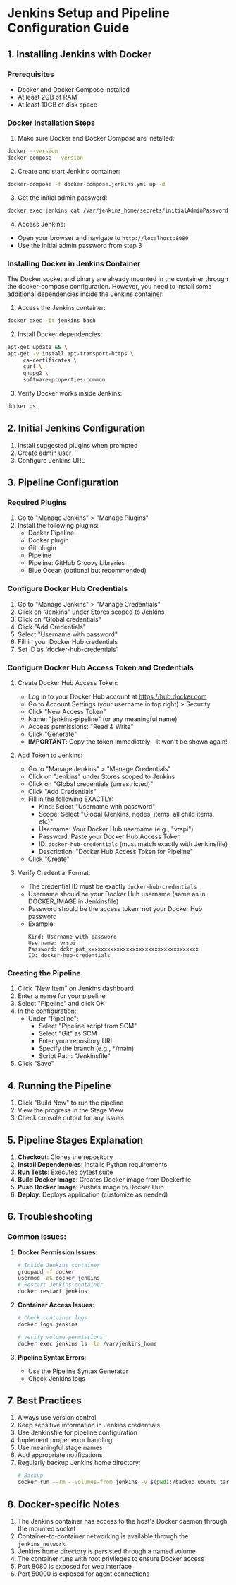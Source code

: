 # Jenkins Setup and Pipeline Configuration Guide

## 1. Installing Jenkins with Docker

### Prerequisites
- Docker and Docker Compose installed
- At least 2GB of RAM
- At least 10GB of disk space

### Docker Installation Steps

1. Make sure Docker and Docker Compose are installed:
```bash
docker --version
docker-compose --version
```

2. Create and start Jenkins container:
```bash
docker-compose -f docker-compose.jenkins.yml up -d
```

3. Get the initial admin password:
```bash
docker exec jenkins cat /var/jenkins_home/secrets/initialAdminPassword
```

4. Access Jenkins:
- Open your browser and navigate to `http://localhost:8080`
- Use the initial admin password from step 3

### Installing Docker in Jenkins Container

The Docker socket and binary are already mounted in the container through the docker-compose configuration. However, you need to install some additional dependencies inside the Jenkins container:

1. Access the Jenkins container:
```bash
docker exec -it jenkins bash
```

2. Install Docker dependencies:
```bash
apt-get update && \
apt-get -y install apt-transport-https \
     ca-certificates \
     curl \
     gnupg2 \
     software-properties-common
```

3. Verify Docker works inside Jenkins:
```bash
docker ps
```

## 2. Initial Jenkins Configuration

1. Install suggested plugins when prompted
2. Create admin user
3. Configure Jenkins URL

## 3. Pipeline Configuration

### Required Plugins
1. Go to "Manage Jenkins" > "Manage Plugins"
2. Install the following plugins:
   - Docker Pipeline
   - Docker plugin
   - Git plugin
   - Pipeline
   - Pipeline: GitHub Groovy Libraries
   - Blue Ocean (optional but recommended)

### Configure Docker Hub Credentials

1. Go to "Manage Jenkins" > "Manage Credentials"
2. Click on "Jenkins" under Stores scoped to Jenkins
3. Click on "Global credentials"
4. Click "Add Credentials"
5. Select "Username with password"
6. Fill in your Docker Hub credentials
7. Set ID as 'docker-hub-credentials'

### Configure Docker Hub Access Token and Credentials

1. Create Docker Hub Access Token:
   - Log in to your Docker Hub account at https://hub.docker.com
   - Go to Account Settings (your username in top right) > Security
   - Click "New Access Token"
   - Name: "jenkins-pipeline" (or any meaningful name)
   - Access permissions: "Read & Write"
   - Click "Generate"
   - **IMPORTANT**: Copy the token immediately - it won't be shown again!

2. Add Token to Jenkins:
   - Go to "Manage Jenkins" > "Manage Credentials"
   - Click on "Jenkins" under Stores scoped to Jenkins
   - Click on "Global credentials (unrestricted)"
   - Click "Add Credentials"
   - Fill in the following EXACTLY:
     - Kind: Select "Username with password"
     - Scope: Select "Global (Jenkins, nodes, items, all child items, etc)"
     - Username: Your Docker Hub username (e.g., "vrspi")
     - Password: Paste your Docker Hub Access Token
     - ID: `docker-hub-credentials` (must match exactly with Jenkinsfile)
     - Description: "Docker Hub Access Token for Pipeline"
   - Click "Create"

3. Verify Credential Format:
   - The credential ID must be exactly `docker-hub-credentials`
   - Username should be your Docker Hub username (same as in DOCKER_IMAGE in Jenkinsfile)
   - Password should be the access token, not your Docker Hub password
   - Example:
     ```
     Kind: Username with password
     Username: vrspi
     Password: dckr_pat_xxxxxxxxxxxxxxxxxxxxxxxxxxxxxxxxxxx
     ID: docker-hub-credentials
     ```

### Creating the Pipeline

1. Click "New Item" on Jenkins dashboard
2. Enter a name for your pipeline
3. Select "Pipeline" and click OK
4. In the configuration:
   - Under "Pipeline":
     - Select "Pipeline script from SCM"
     - Select "Git" as SCM
     - Enter your repository URL
     - Specify the branch (e.g., */main)
     - Script Path: "Jenkinsfile"
5. Click "Save"

## 4. Running the Pipeline

1. Click "Build Now" to run the pipeline
2. View the progress in the Stage View
3. Check console output for any issues

## 5. Pipeline Stages Explanation

1. **Checkout**: Clones the repository
2. **Install Dependencies**: Installs Python requirements
3. **Run Tests**: Executes pytest suite
4. **Build Docker Image**: Creates Docker image from Dockerfile
5. **Push Docker Image**: Pushes image to Docker Hub
6. **Deploy**: Deploys application (customize as needed)

## 6. Troubleshooting

### Common Issues:
1. **Docker Permission Issues**:
   ```bash
   # Inside Jenkins container
   groupadd -f docker
   usermod -aG docker jenkins
   # Restart Jenkins container
   docker restart jenkins
   ```

2. **Container Access Issues**:
   ```bash
   # Check container logs
   docker logs jenkins
   
   # Verify volume permissions
   docker exec jenkins ls -la /var/jenkins_home
   ```

3. **Pipeline Syntax Errors**:
   - Use the Pipeline Syntax Generator
   - Check Jenkins logs

## 7. Best Practices

1. Always use version control
2. Keep sensitive information in Jenkins credentials
3. Use Jenkinsfile for pipeline configuration
4. Implement proper error handling
5. Use meaningful stage names
6. Add appropriate notifications
7. Regularly backup Jenkins home directory:
   ```bash
   # Backup
   docker run --rm --volumes-from jenkins -v $(pwd):/backup ubuntu tar cvf /backup/jenkins-backup.tar /var/jenkins_home
   ```

## 8. Docker-specific Notes

1. The Jenkins container has access to the host's Docker daemon through the mounted socket
2. Container-to-container networking is available through the `jenkins_network`
3. Jenkins home directory is persisted through a named volume
4. The container runs with root privileges to ensure Docker access
5. Port 8080 is exposed for web interface
6. Port 50000 is exposed for agent connections 